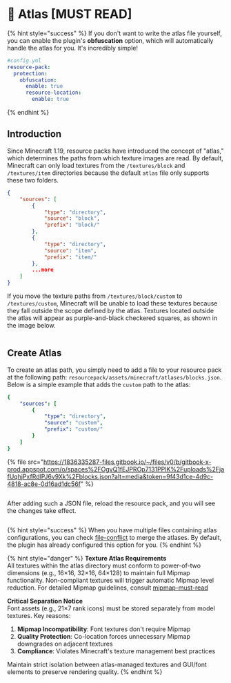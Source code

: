 # 📍 Atlas \[MUST READ]

{% hint style="success" %}
If you don't want to write the atlas file yourself, you can enable the plugin's **obfuscation** option, which will automatically handle the atlas for you. It's incredibly simple!

```yaml
#config.yml
resource-pack:
  protection:
    obfuscation:
      enable: true
      resource-location:
        enable: true
```
{% endhint %}

## Introduction

Since Minecraft 1.19, resource packs have introduced the concept of "atlas," which determines the paths from which texture images are read. By default, Minecraft can only load textures from the `/textures/block` and `/textures/item` directories because the default `atlas` file only supports these two folders.

```json
{
    "sources": [
        {
            "type": "directory",
            "source": "block",
            "prefix": "block/"
        },
        {
            "type": "directory",
            "source": "item",
            "prefix": "item/"
        },
        ...more
    ]
}

```

If you move the texture paths from `/textures/block/custom` to `/textures/custom`, Minecraft will be unable to load these textures because they fall outside the scope defined by the atlas. Textures located outside the atlas will appear as purple-and-black checkered squares, as shown in the image below.

<figure><img src="https://1836335287-files.gitbook.io/~/files/v0/b/gitbook-x-prod.appspot.com/o/spaces%2FOgvQ1fEJPROp7131PPlK%2Fuploads%2FRQZMAM1TnobkCpWCAuPD%2Fimage.png?alt=media&#x26;token=2a25a84d-c323-440f-9c67-decd171774df" alt=""><figcaption></figcaption></figure>

## Create Atlas

To create an atlas path, you simply need to add a file to your resource pack at the following path: `resourcepack/assets/minecraft/atlases/blocks.json`. Below is a simple example that adds the `custom` path to the atlas:

```yaml
{
    "sources": [
        {
            "type": "directory",
            "source": "custom",
            "prefix": "custom/"
        }
    ]
}
```

{% file src="https://1836335287-files.gitbook.io/~/files/v0/b/gitbook-x-prod.appspot.com/o/spaces%2FOgvQ1fEJPROp7131PPlK%2Fuploads%2FjafUqhjPxfRdlPJ6v9Xk%2Fblocks.json?alt=media&token=9f43d1ce-4d9c-4818-ac8e-0d16ad1dc56f" %}

<figure><img src="https://1836335287-files.gitbook.io/~/files/v0/b/gitbook-x-prod.appspot.com/o/spaces%2FOgvQ1fEJPROp7131PPlK%2Fuploads%2FQIyqzq01rJZeLlvMTg10%2Fimage.png?alt=media&#x26;token=2899af97-58ed-4f16-8d95-056b2223c74a" alt=""><figcaption></figcaption></figure>

After adding such a JSON file, reload the resource pack, and you will see the changes take effect.

<figure><img src="https://1836335287-files.gitbook.io/~/files/v0/b/gitbook-x-prod.appspot.com/o/spaces%2FOgvQ1fEJPROp7131PPlK%2Fuploads%2Fw6QIh0iqDdLtADU6IqqZ%2Fimage.png?alt=media&#x26;token=7235dd04-76a9-41b7-b17c-559f950bf2ce" alt=""><figcaption></figcaption></figure>

{% hint style="success" %}
When you have multiple files containing atlas configurations, you can check [file-conflict](resource-pack/file-conflict "mention") to merge the atlases. By default, the plugin has already configured this option for you.
{% endhint %}

{% hint style="danger" %}
**Texture Atlas Requirements**\
All textures within the atlas directory must conform to power-of-two dimensions (e.g., 16×16, 32×16, 64×128) to maintain full Mipmap functionality. Non-compliant textures will trigger automatic Mipmap level reduction. For detailed Mipmap guidelines, consult [mipmap-must-read](mipmap-must-read "mention")

**Critical Separation Notice**\
Font assets (e.g., 21×7 rank icons) must be stored separately from model textures. Key reasons:

1. **Mipmap Incompatibility**: Font textures don't require Mipmap
2. **Quality Protection**: Co-location forces unnecessary Mipmap downgrades on adjacent textures
3. **Compliance**: Violates Minecraft's texture management best practices

Maintain strict isolation between atlas-managed textures and GUI/font elements to preserve rendering quality.
{% endhint %}
